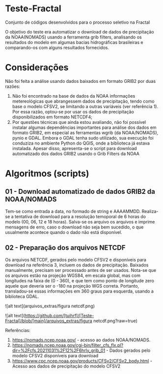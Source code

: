 # Teste-Fractal
Conjunto de códigos desenvolvidos para o processo seletivo na Fractal

O objetivo do teste era automatizar o download de dados de precipitação da NOAA(NOMADS) usando a ferramenta grib filters, analisando os resultados do modelo em algumas bacias hidrográficas brasileiras e comparando-os com alguns resultados fornecidos.

# Considerações
Não foi feita a análise usando dados baixados em formato GRIB2 por duas razões:
1. Não foi encontrado na base de dados da NOAA informações metereológicas que abrangessem dados de precipitação, tendo como base o modelo CFSV2, se limitando a outras variáveis (ver referência 1). Por essa razão, optou-se por usar os dados de precipitação disponibilizados em formato NETCDF4;
2. Por questões técnicas que ainda estou avaliando, não foi possível instalar algumas dependências importantes para análise dos dados em formato GRIB2, em especial as ferramentas wgrib (da NOAA/NOMADS), pynio e GDAL. Embora o GDAL tenha sudo utilizado, sua execução foi conduziza no ambiente Python do QGIS, onde a biblioteca já estava instalada.
Apesar disso, apresenta-se o script para download automatizado dos dados GRIB2 usando o Grib Filters da NOAA

# Algoritmos (scripts)
## 01 - Download automatizado de dados GRIB2 da NOAA/NOMADS
Tem-se como entrada a data, no formado de string e AAAAMMDD. Realiza-se a tentativa de download para a resolução temoporal de 6 horas do modelo (00, 06, 12 e 18 horas). Salva-se os arquivo os arquivos e imprime mensagens de erro, caso o download não seja bem sucedido, o que usualmente acontece quando o dado não está disponível.

## 02 - Preparação dos arquivos NETCDF
Os arquivos NETCDF, gerados pelo modelo CFSV2 e disponíveis para download na referência 3, incluem os dados de precipitação. Baixados manualmente, precisam ser processado antes de ser usados. Nota-se que os arquivos estão na projeção WGS84, em escala global, mas com longitudes na faixa de (0 - 360), e que tem como ponto de longitude zero aquele que deveria ser o -180 na projeção WGS correta. Portanto, transladou-se essas informações em 360 graus para esquerda, usando a biblioteca GDAL.

![alt text](arquivos_extras/figura netcdf.png)

![alt text](https://github.com/[tuihrf]/[Teste-Fractal]/blob/[main]/arquivos_extras/figura netcdf.png?raw=true)



Referências:
1. https://nomads.ncep.noaa.gov/ - acesso ao dados NOAA/NOMADS.
2. https://nomads.ncep.noaa.gov/cgi-bin/filter_cfs_flx.pl?dir=%2Fcfs.20211031%2F12%2F6hrly_grib_01 - Dados gerados pelo modelo CFSV2 disponíveis para download
3. https://www.cpc.ncep.noaa.gov/products/CFSv2/CFSv2_body.html - Acesso aos dados de precipitação do modelo CFSV2
